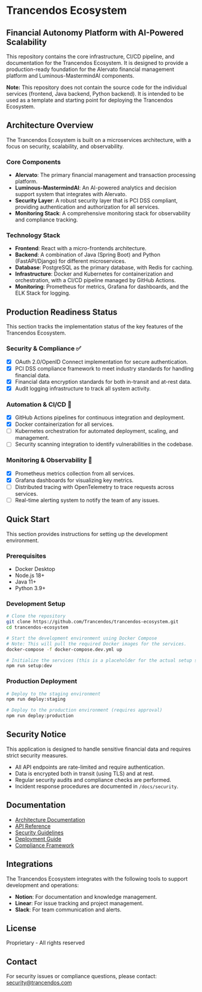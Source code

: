 # Trancendos Ecosystem

## Financial Autonomy Platform with AI-Powered Scalability

This repository contains the core infrastructure, CI/CD pipeline, and documentation for the Trancendos Ecosystem. It is designed to provide a production-ready foundation for the Alervato financial management platform and Luminous-MastermindAI components.

**Note:** This repository does not contain the source code for the individual services (frontend, Java backend, Python backend). It is intended to be used as a template and starting point for deploying the Trancendos Ecosystem.

## Architecture Overview

The Trancendos Ecosystem is built on a microservices architecture, with a focus on security, scalability, and observability.

### Core Components
- **Alervato**: The primary financial management and transaction processing platform.
- **Luminous-MastermindAI**: An AI-powered analytics and decision support system that integrates with Alervato.
- **Security Layer**: A robust security layer that is PCI DSS compliant, providing authentication and authorization for all services.
- **Monitoring Stack**: A comprehensive monitoring stack for observability and compliance tracking.

### Technology Stack
- **Frontend**: React with a micro-frontends architecture.
- **Backend**: A combination of Java (Spring Boot) and Python (FastAPI/Django) for different microservices.
- **Database**: PostgreSQL as the primary database, with Redis for caching.
- **Infrastructure**: Docker and Kubernetes for containerization and orchestration, with a CI/CD pipeline managed by GitHub Actions.
- **Monitoring**: Prometheus for metrics, Grafana for dashboards, and the ELK Stack for logging.

## Production Readiness Status

This section tracks the implementation status of the key features of the Trancendos Ecosystem.

### Security & Compliance ✅
- [x] OAuth 2.0/OpenID Connect implementation for secure authentication.
- [x] PCI DSS compliance framework to meet industry standards for handling financial data.
- [x] Financial data encryption standards for both in-transit and at-rest data.
- [x] Audit logging infrastructure to track all system activity.

### Automation & CI/CD 🚧
- [x] GitHub Actions pipelines for continuous integration and deployment.
- [x] Docker containerization for all services.
- [ ] Kubernetes orchestration for automated deployment, scaling, and management.
- [ ] Security scanning integration to identify vulnerabilities in the codebase.

### Monitoring & Observability 🚧
- [x] Prometheus metrics collection from all services.
- [x] Grafana dashboards for visualizing key metrics.
- [ ] Distributed tracing with OpenTelemetry to trace requests across services.
- [ ] Real-time alerting system to notify the team of any issues.

## Quick Start

This section provides instructions for setting up the development environment.

### Prerequisites
- Docker Desktop
- Node.js 18+
- Java 11+
- Python 3.9+

### Development Setup
```bash
# Clone the repository
git clone https://github.com/Trancendos/trancendos-ecosystem.git
cd trancendos-ecosystem

# Start the development environment using Docker Compose
# Note: This will pull the required Docker images for the services.
docker-compose -f docker-compose.dev.yml up

# Initialize the services (this is a placeholder for the actual setup script)
npm run setup:dev
```

### Production Deployment
```bash
# Deploy to the staging environment
npm run deploy:staging

# Deploy to the production environment (requires approval)
npm run deploy:production
```

## Security Notice

This application is designed to handle sensitive financial data and requires strict security measures.

- All API endpoints are rate-limited and require authentication.
- Data is encrypted both in transit (using TLS) and at rest.
- Regular security audits and compliance checks are performed.
- Incident response procedures are documented in `/docs/security`.

## Documentation

- [Architecture Documentation](docs/architecture.md)
- [API Reference](docs/api.md)
- [Security Guidelines](docs/security.md)
- [Deployment Guide](docs/deployment.md)
- [Compliance Framework](docs/compliance.md)

## Integrations

The Trancendos Ecosystem integrates with the following tools to support development and operations:

- **Notion**: For documentation and knowledge management.
- **Linear**: For issue tracking and project management.
- **Slack**: For team communication and alerts.

## License

Proprietary - All rights reserved

## Contact

For security issues or compliance questions, please contact: [security@trancendos.com](mailto:security@trancendos.com)

